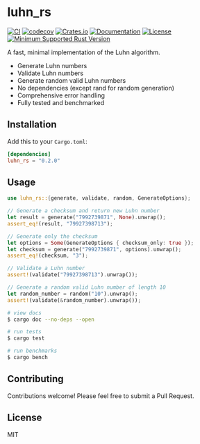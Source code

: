 # luhn_rs

[![CI](https://github.com/jrrembert/luhn_rs/workflows/CI/badge.svg)](https://github.com/jrrembert/luhn_rs/actions)
[![codecov](https://codecov.io/gh/jrrembert/luhn_rs/branch/main/graph/badge.svg)](https://codecov.io/gh/jrrembert/luhn_rs)
[![Crates.io](https://img.shields.io/crates/v/luhn_rs.svg)](https://crates.io/crates/luhn_rs)
[![Documentation](https://docs.rs/luhn_rs/badge.svg)](https://docs.rs/luhn_rs)
[![License](https://img.shields.io/badge/license-MIT-blue.svg)](LICENSE)
[![Minimum Supported Rust Version](https://img.shields.io/badge/MSRV-1.65.0-blue.svg)](https://github.com/jrrembert/luhn_rs)

A fast, minimal implementation of the Luhn algorithm.

- Generate Luhn numbers
- Validate Luhn numbers
- Generate random valid Luhn numbers
- No dependencies (except rand for random generation)
- Comprehensive error handling
- Fully tested and benchmarked

## Installation

Add this to your `Cargo.toml`:

```toml
[dependencies]
luhn_rs = "0.2.0"
```

## Usage

```rust
use luhn_rs::{generate, validate, random, GenerateOptions};

// Generate a checksum and return new Luhn number
let result = generate("7992739871", None).unwrap();
assert_eq!(result, "79927398713");

// Generate only the checksum
let options = Some(GenerateOptions { checksum_only: true });
let checksum = generate("7992739871", options).unwrap();
assert_eq!(checksum, "3");

// Validate a Luhn number
assert!(validate("79927398713").unwrap());

// Generate a random valid Luhn number of length 10
let random_number = random("10").unwrap();
assert!(validate(&random_number).unwrap());
```

```bash
# view docs
$ cargo doc --no-deps --open

# run tests
$ cargo test

# run benchmarks
$ cargo bench
```

## Contributing

Contributions welcome! Please feel free to submit a Pull Request.

## License

MIT